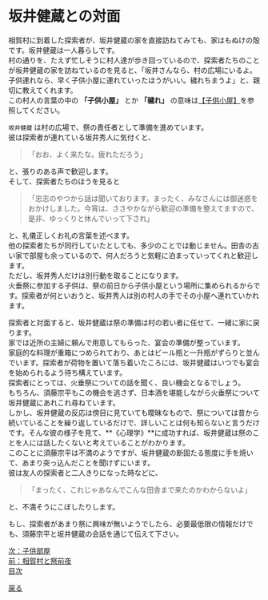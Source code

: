 # 坂井健蔵との対面  
  
相賀村に到着した探索者が、坂井健蔵の家を直接訪ねてみても、家はもぬけの殻です。坂井健蔵は一人暮らしです。  
村の通りを、たえず忙しそうに村人達が歩き回っているので、探索者たちのことが坂井健蔵の家を訪ねているのを見ると、「坂井さんなら、村の広場にいるよ。子供連れなら、早く子供小屋に連れていったほうがいい。穢れちまうよ」と、親切に教えてくれます。  
この村人の言葉の中の **「子供小屋」** とか **「穢れ」** の意味は[【子供小屋】]()を参照してください。  
 
`坂井健蔵` は村の広場で、祭の責任者として準備を進めています。  
彼は探索者が連れている坂井秀人に気付くと、

>「おお、よく来たな。疲れただろう」  

と、張りのある声で歓迎します。  
そして、探索者たちのほうを見ると  

> 「忠志のやつから話は聞いております。まったく、みなさんには御迷惑をおかけしました。今宵は、ささやかながら歓迎の準備を整えてますので、是非、ゆっくりと休んでいって下され」  

と、礼儀正しくお礼の言葉を述べます。  
他の探索者たちが同行していたとしても、多少のことでは動じません。田舎の古い家で部屋も余っているので、何人だろうと気軽に泊まっていってくれと歓迎します。  
ただし、坂井秀人だけは別行動を取ることになります。  
火垂祭に参加する子供は、祭の前日から子供小屋という場所に集められるからです。探索者が何といおうと、坂井秀人は別の村人の手でその小屋へ連れていかれます。  
  
探索者と対面すると、坂井健蔵は祭の準備は村の若い者に任せて、一緒に家に戻ります。  
家では近所の主婦に頼んで用意してもらった、宴会の準備が整っています。  
家庭的な料理が重箱につめられており、あとはビール瓶と一升瓶がずらりと並んでいます。探索者が荷物を置いて落ち着いたころには、坂井健蔵はいつでも宴会を始められるよう待ち構えています。  
探索者にとっては、火垂祭についての話を聞く、良い機会となるでしょう。  
もちろん、須藤宗平もこの機会を逃さず、日本酒を堪能しながら火垂祭について坂井健蔵にあれこれ尋ねています。  
しかし、坂井健蔵の反応は傍目に見ていても曖昧なもので、祭については昔から続いていることを繰り返しているだけで、詳しいことは何も知らないと言うだけです。そんな彼の様子を見て、**《心理学》**に成功すれば、坂井健蔵は祭のことを人には話したくないと考えていることがわかります。  
このことに須藤宗平は不満のようですが、坂井健蔵の断固たる態度に手を焼いて、あまり突っ込んだことを聞けずにいます。  
彼は友人の探索者と二人きりになった時などに、  

> 「まったく、これじゃあなんでこんな田舎まで来たのかわからないよ」  

と、不満そうにこぼしたりします。  
  
もし、探索者があまり祭に興味が無いようでしたら、必要最低限の情報だけでも、須藤宗平と坂井健蔵の会話を通じて伝えて下さい。  


[次：子供部屋](016_子供部屋.md)  
[前：相賀村と祭前夜](014_相賀村と祭前夜.md)  
[目次](004_シナリオ目次.md)  

<a href="javascript:history.back()">戻る</a>  
